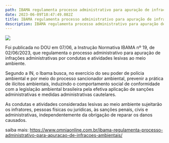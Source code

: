 ```yaml
---
path: IBAMA regulamenta processo administrativo para apuração de infrações ambientais
date: 2023-06-09T18:47:49.082Z
title: IBAMA regulamenta processo administrativo para apuração de infrações ambientais
description: IBAMA regulamenta processo administrativo para apuração de infrações ambientais
---
```

<!--StartFragment-->

![](https://cdn.omniaonline.com.br/wp-content/uploads/2023/06/Site-Linkedlin-Facebook-4-2.png)

Foi publicada no DOU em 07/06, a Instrução Normativa IBAMA nº 19, de 02/06/2023, que regulamenta o processo administrativo para apuração de infrações administrativas por condutas e atividades lesivas ao meio ambiente.

Segundo a IN, o Ibama busca, no exercício do seu poder de polícia ambiental e por meio do processo sancionador ambiental, prevenir a prática de ilícitos ambientais, induzindo o comportamento social de conformidade com a legislação ambiental brasileira pela efetiva aplicação de sanções administrativas e medidas administrativas cautelares.

As condutas e atividades consideradas lesivas ao meio ambiente sujeitarão os infratores, pessoas físicas ou jurídicas, às sanções penais, civis e administrativas, independentemente da obrigação de reparar os danos causados.

saiba mais: https://www.omniaonline.com.br/ibama-regulamenta-processo-administrativo-para-apuracao-de-infracoes-ambientais/

<!--EndFragment-->